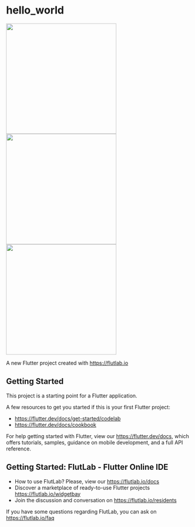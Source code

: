 # hello_world
<div>
  <img src="https://user-images.githubusercontent.com/74118346/215700288-f64b2a66-c86e-448d-927e-49d332e459e4.png" width = 300>
  <img src="https://user-images.githubusercontent.com/74118346/215700426-cae756e5-34ab-40b1-aab3-5c94cf8d5c9a.png" width = 300>
  <img src="https://user-images.githubusercontent.com/74118346/215700553-3ab53675-70cb-4ff0-979a-d684a1883be6.png" width = 300>
</div>

A new Flutter project created with https://flutlab.io

## Getting Started

This project is a starting point for a Flutter application.

A few resources to get you started if this is your first Flutter project:

- https://flutter.dev/docs/get-started/codelab
- https://flutter.dev/docs/cookbook

For help getting started with Flutter, view our
https://flutter.dev/docs, which offers tutorials,
samples, guidance on mobile development, and a full API reference.

## Getting Started: FlutLab - Flutter Online IDE

- How to use FlutLab? Please, view our https://flutlab.io/docs
- Discover a marketplace of ready-to-use Flutter projects https://flutlab.io/widgetbay
- Join the discussion and conversation on https://flutlab.io/residents

If you have some questions regarding FlutLab, you can ask on https://flutlab.io/faq
